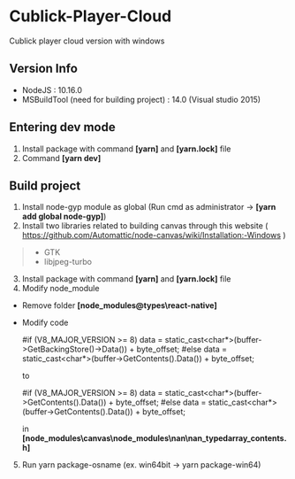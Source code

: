 
# Cublick-Player-Cloud
Cublick player cloud version with windows

## Version Info 

* NodeJS : 10.16.0
* MSBuildTool (need for building project) : 14.0 (Visual studio 2015)

## Entering dev mode 

1. Install package with command **[yarn]** and **[yarn.lock]** file
2. Command **[yarn dev]**

## Build project

1. Install node-gyp module as global (Run cmd as administrator -> **[yarn add global node-gyp]**)
2. Install two libraries related to building canvas through this website ( https://github.com/Automattic/node-canvas/wiki/Installation:-Windows )
  >* GTK 
  >* libjpeg-turbo
3. Install package with command **[yarn]** and **[yarn.lock]** file
4. Modify node_module 
  * Remove folder **[node_modules\@types\react-native]**
  * Modify code 
  

	#if (V8_MAJOR_VERSION >= 8)
	data = static_cast<char*>(buffer->GetBackingStore()->Data()) + byte_offset;
	#else
	data = static_cast<char*>(buffer->GetContents().Data()) + byte_offset;
      
      to
      
  
	#if (V8_MAJOR_VERSION >= 8)
	data = static_cast<char*>(buffer->GetContents().Data()) + byte_offset;
	#else
	data = static_cast<char*>(buffer->GetContents().Data()) + byte_offset;
  
    in **[node_modules\canvas\node_modules\nan\nan_typedarray_contents.h]** 
5. Run yarn package-osname (ex. win64bit -> yarn package-win64)

